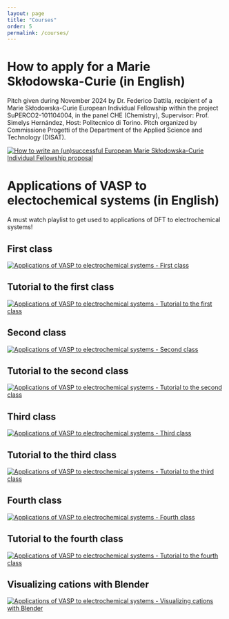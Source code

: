 ```yaml
---
layout: page
title: "Courses"
order: 5
permalink: /courses/
---
```


# How to apply for a Marie Skłodowska-Curie (in English)
Pitch given during November 2024 by Dr. Federico Dattila, recipient of a Marie Skłodowska-Curie European Individual Fellowship within the project SuPERCO2-101104004, in the panel CHE (Chemistry), Supervisor: Prof. Simelys Hernández, Host: Politecnico di Torino. Pitch organized by Commissione Progetti of the Department of the Applied Science and Technology (DISAT).

[![How to write an (un)successful European Marie Skłodowska-Curie Individual Fellowship proposal](https://img.youtube.com/vi/-o8AXdn4K08/0.jpg)](https://youtu.be/-o8AXdn4K08?si=DraUOq76fBGCMbh1)

# Applications of VASP to electochemical systems (in English)
A must watch playlist to get used to applications of DFT to electrochemical systems!

## First class

[![Applications of VASP to electrochemical systems - First class](https://img.youtube.com/vi/GdaA8y2l-hw/0.jpg)](https://www.youtube.com/watch?v=GdaA8y2l-hw)

## Tutorial to the first class

[![Applications of VASP to electrochemical systems - Tutorial to the first class](https://img.youtube.com/vi/iMPbEImDGlg/0.jpg)](https://www.youtube.com/watch?v=iMPbEImDGlg)

## Second class

[![Applications of VASP to electrochemical systems - Second class](https://img.youtube.com/vi/ZLqVEVwZmkY/0.jpg)](https://www.youtube.com/watch?v=ZLqVEVwZmkY)

## Tutorial to the second class

[![Applications of VASP to electrochemical systems - Tutorial to the second class](https://img.youtube.com/vi/YyuFrppO_9g/0.jpg)](https://www.youtube.com/watch?v=YyuFrppO_9g)

## Third class

[![Applications of VASP to electrochemical systems - Third class](https://img.youtube.com/vi/aV_dNwFq7QE/0.jpg)](https://www.youtube.com/watch?v=aV_dNwFq7QE)

## Tutorial to the third class

[![Applications of VASP to electrochemical systems - Tutorial to the third class](https://img.youtube.com/vi/mxQ14gX_C0Y/0.jpg)](https://www.youtube.com/watch?v=mxQ14gX_C0Y)

## Fourth class

[![Applications of VASP to electrochemical systems - Fourth class](https://img.youtube.com/vi/xY1oFCHlyVU/0.jpg)](https://www.youtube.com/watch?v=xY1oFCHlyVU)

## Tutorial to the fourth class

[![Applications of VASP to electrochemical systems - Tutorial to the fourth class](https://img.youtube.com/vi/YFmBUJ3FHQI/0.jpg)](https://www.youtube.com/watch?v=YFmBUJ3FHQI)

## Visualizing cations with Blender

[![Applications of VASP to electrochemical systems - Visualizing cations with Blender](https://img.youtube.com/vi/ot9JmNC-UpE/0.jpg)](https://www.youtube.com/watch?v=ot9JmNC-UpE)
